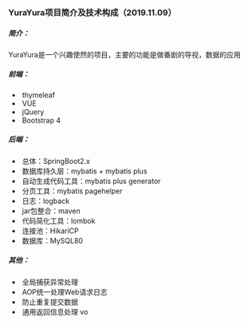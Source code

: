### YuraYura项目简介及技术构成（2019.11.09）



##### 简介：

​	YuraYura是一个兴趣使然的项目，主要的功能是做番剧的导视，数据的应用



##### 前端：

- ​	thymeleaf
- ​	VUE
- ​	jQuery
- ​	Bootstrap 4

##### 后端：

- ​	总体：SpringBoot2.x
- ​	数据库持久层：mybatis + mybatis plus
- ​	自动生成代码工具：mybatis plus generator
- ​        分页工具：mybatis pagehelper
- ​	日志：logback
- ​	 jar包整合：maven
- ​        代码简化工具：lombok
- ​        连接池：HikariCP
- ​        数据库：MySQL80

##### 其他：

- ​	全局捕获异常处理
- ​	AOP统一处理Web请求日志
- ​        防止重复提交数据
- ​	通用返回信息处理 vo
